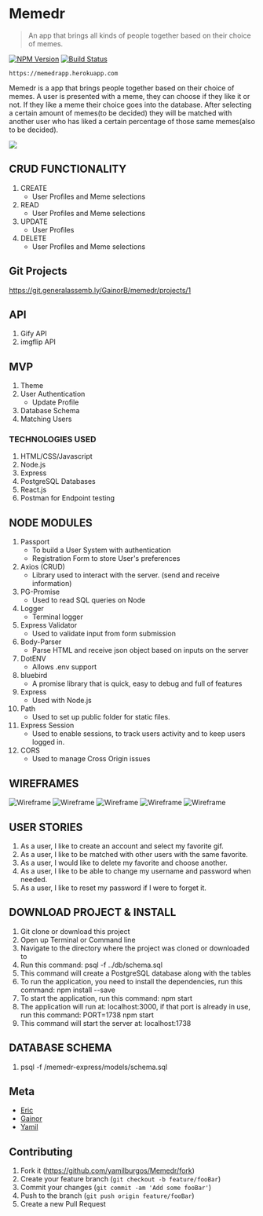 # Memedr
> An app that brings all kinds of people together based on their choice of memes.

[![NPM Version][npm-image]][npm-url]
[![Build Status][travis-image]][travis-url]

	https://memedrapp.herokuapp.com

Memedr is a app that brings people together based on their choice of memes. A user is presented with a meme, they can choose if they like it or not. If they like a meme their choice goes into the database. After selecting a certain amount of memes(to be decided) they will be matched with another user who has liked a certain percentage of those same memes(also to be decided).

![](./readme-assets/demo.png)

## CRUD FUNCTIONALITY
1. CREATE
    * User Profiles and Meme selections
2. READ
    * User Profiles and Meme selections
3. UPDATE
    * User Profiles
4. DELETE
    * User Profiles and Meme selections

## Git Projects
https://git.generalassemb.ly/GainorB/memedr/projects/1

## API
1. Gify API
2. imgflip API 

## MVP
1. Theme
2. User Authentication
    * Update Profile
3. Database Schema
4. Matching Users

### TECHNOLOGIES USED
1. HTML/CSS/Javascript
2. Node.js
3. Express
4. PostgreSQL Databases
5. React.js
6. Postman for Endpoint testing

## NODE MODULES
1. Passport
    * To build a User System with authentication
    * Registration Form to store User's preferences
2. Axios (CRUD)
    * Library used to interact with the server. (send and receive information)
3. PG-Promise
    * Used to read SQL queries on Node
4. Logger
    * Terminal logger
5. Express Validator
    * Used to validate input from form submission
6. Body-Parser
    * Parse HTML and receive json object based on inputs on the server
7. DotENV
    * Allows .env support
8. bluebird
    * A promise library that is quick, easy to debug and full of features
9. Express
    * Used with Node.js
10. Path
    * Used to set up public folder for static files.
11. Express Session
    * Used to enable sessions, to track users activity and to keep users logged in.
12. CORS
    * Used to manage Cross Origin issues

## WIREFRAMES
![Wireframe](./readme-assets/1.jpg)
![Wireframe](./readme-assets/2.jpg)
![Wireframe](./readme-assets/3.jpg)
![Wireframe](./readme-assets/4.jpg)
![Wireframe](./readme-assets/5.jpg)

## USER STORIES
1. As a user, I like to create an account and select my favorite gif.
2. As a user, I like to be matched with other users with the same favorite.
3. As a user, I would like to delete my favorite and choose another.
4. As a user, I like to be able to change my username and password when needed.
5. As a user, I like to reset my password if I were to forget it.

## DOWNLOAD PROJECT & INSTALL
1. Git clone or download this project
2. Open up Terminal or Command line
3. Navigate to the directory where the project was cloned or downloaded to
4. Run this command: psql -f ../db/schema.sql
5. This command will create a PostgreSQL database along with the tables
6. To run the application, you need to install the dependencies, run this command: npm install --save
7. To start the application, run this command: npm start
8. The application will run at: localhost:3000, if that port is already in use, run this command: PORT=1738 npm start
9. This command will start the server at: localhost:1738

## DATABASE SCHEMA
1. psql -f /memedr-express/models/schema.sql

## Meta
* [Eric](https://github.com/unit57)
* [Gainor](https://git.generalassemb.ly/GainorB)
* [Yamil](https://github.com/yamilburgos/)

## Contributing
1. Fork it (<https://github.com/yamilburgos/Memedr/fork>)
2. Create your feature branch (`git checkout -b feature/fooBar`)
3. Commit your changes (`git commit -am 'Add some fooBar'`)
4. Push to the branch (`git push origin feature/fooBar`)
5. Create a new Pull Request

<!-- Markdown link & img dfn's -->
[npm-image]: https://img.shields.io/npm/v/datadog-metrics.svg?style=flat-square
[npm-url]: https://npmjs.org/package/datadog-metrics
[travis-image]: https://img.shields.io/travis/dbader/node-datadog-metrics/master.svg?style=flat-square
[travis-url]: https://travis-ci.org/dbader/node-datadog-metrics